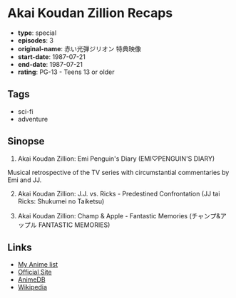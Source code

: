 # Akai Koudan Zillion Recaps

-   **type**: special
-   **episodes**: 3
-   **original-name**: 赤い光弾ジリオン 特典映像
-   **start-date**: 1987-07-21
-   **end-date**: 1987-07-21
-   **rating**: PG-13 - Teens 13 or older

## Tags

-   sci-fi
-   adventure

## Sinopse

1. Akai Koudan Zillion: Emi Penguin's Diary (EMI♡PENGUIN'S DIARY)

Musical retrospective of the TV series with circumstantial commentaries by Emi and JJ.

2. Akai Koudan Zillion: J.J. vs. Ricks - Predestined Confrontation (JJ tai Ricks: Shukumei no Taiketsu)

3. Akai Koudan Zillion: Champ & Apple - Fantastic Memories (チャンプ&アップル FANTASTIC MEMORIES)

## Links

-   [My Anime list](https://myanimelist.net/anime/17167/Akai_Koudan_Zillion_Recaps)
-   [Official Site](http://www.tatsunoko.co.jp/works/archive/zillion.html)
-   [AnimeDB](http://anidb.info/perl-bin/animedb.pl?show=anime&aid=1385)
-   [Wikipedia](http://en.wikipedia.org/wiki/Zillion_%28anime%29)
